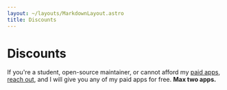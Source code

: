 ```yaml
---
layout: ~/layouts/MarkdownLayout.astro
title: Discounts
---
```


# Discounts

If you're a student, open-source maintainer, or cannot afford my [paid apps](/apps/paid), [reach out](mailto:fuxing.zhang@qq.com?subject=Free%20promo%20code%20for%20%5Bapp%5D&body=Mention%20which%20paid%20apps%20you%20want), and I will give you any of my paid apps for free. **Max two apps.**
